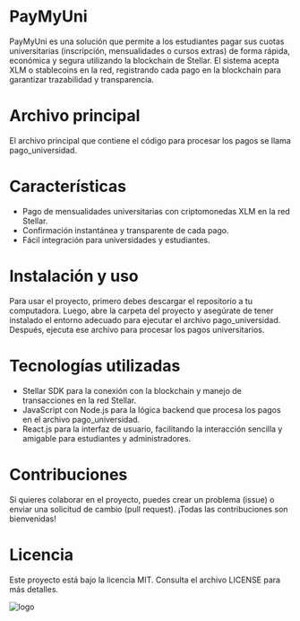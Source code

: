 # PayMyUni
PayMyUni es una solución que permite a los estudiantes pagar sus cuotas universitarias (inscripción, mensualidades o cursos extras) de forma rápida, económica y segura utilizando la blockchain de Stellar. El sistema acepta XLM o stablecoins en la red, registrando cada pago en la blockchain para garantizar trazabilidad y transparencia.

# Archivo principal
El archivo principal que contiene el código para procesar los pagos se llama pago_universidad.

# Características
- Pago de mensualidades universitarias con criptomonedas XLM en la red Stellar.
- Confirmación instantánea y transparente de cada pago.
- Fácil integración para universidades y estudiantes.

# Instalación y uso
Para usar el proyecto, primero debes descargar el repositorio a tu computadora. Luego, abre la carpeta del proyecto y asegúrate de tener instalado el entorno adecuado para ejecutar el archivo pago_universidad. Después, ejecuta ese archivo para procesar los pagos universitarios.

# Tecnologías utilizadas
- Stellar SDK para la conexión con la blockchain y manejo de transacciones en la red Stellar.
- JavaScript con Node.js para la lógica backend que procesa los pagos en el archivo pago_universidad.
- React.js para la interfaz de usuario, facilitando la interacción sencilla y amigable para estudiantes y administradores.

# Contribuciones
Si quieres colaborar en el proyecto, puedes crear un problema (issue) o enviar una solicitud de cambio (pull request). ¡Todas las contribuciones son bienvenidas!

# Licencia
Este proyecto está bajo la licencia MIT. Consulta el archivo LICENSE para más detalles.

![logo](https://github.com/user-attachments/assets/7f338d93-a6cc-4412-b554-f56757505dd9)

